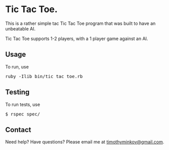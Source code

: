 Tic Tac Toe.
================================

This is a rather simple tac Tic Tac Toe program that was built to have an unbeatable AI.

Tic Tac Toe supports 1-2 players, with a 1 player game against an AI.


Usage
-------------------------
To run, use

<pre>
ruby -Ilib bin/tic_tac_toe.rb
</pre>

Testing
-------------------------
To run tests, use 

<pre>
$ rspec spec/
</pre>

Contact
-------------------------

Need help? Have questions? Please email me at timothyminkov@gmail.com.